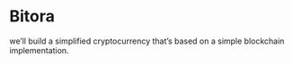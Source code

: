 # Bitora

we’ll build a simplified cryptocurrency that’s based on a simple blockchain implementation.
